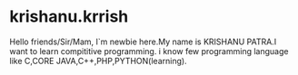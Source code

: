 # krishanu.krrish
Hello friends/Sir/Mam,
            I`m newbie here.My name is KRISHANU PATRA.I want to learn compititive programming.
            i know few programming language like C,CORE JAVA,C++,PHP,PYTHON(learning).
